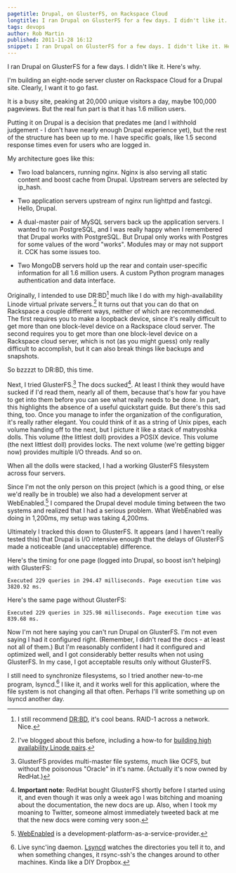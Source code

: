 ```yaml
---
pagetitle: Drupal, on GlusterFS, on Rackspace Cloud
longtitle: I ran Drupal on GlusterFS for a few days. I didn't like it. Here's why.
tags: devops
author: Rob Martin
published: 2011-11-28 16:12
snippet: I ran Drupal on GlusterFS for a few days. I didn't like it. Here's why.
---
```


I ran Drupal on GlusterFS for a few days. I didn't like it. Here's why.

I'm building an eight-node server cluster on Rackspace Cloud for a Drupal site. Clearly, I want it to go fast.

It is a busy site, peaking at 20,000 unique visitors a day, maybe 100,000 pageviews. But the real fun part is that it has 1.6 million users.

Putting it on Drupal is a decision that predates me (and I withhold judgement - I don't have nearly enough Drupal experience yet), but the rest of the structure has been up to me. I have specific goals, like 1.5 second response times even for users who are logged in.

My architecture goes like this:

* Two load balancers, running nginx. Nginx is also serving all static content and boost cache from Drupal. Upstream servers are selected by ip_hash.

* Two application servers upstream of nginx run lighttpd and fastcgi. Hello, Drupal.

* A dual-master pair of MySQL servers back up the application servers. I wanted to run PostgreSQL, and I was really happy when I remembered that Drupal works with PostgreSQL. But Drupal only works with Postgres for some values of the word "works". Modules may or may not support it. CCK has some issues too.

* Two MongoDB servers hold up the rear and contain user-specific information for all 1.6 million users. A custom Python program manages authentication and data interface.

Originally, I intended to use DR:BD[^drbd] much like I do with my high-availability Linode virtual private servers.[^linode-ha] It turns out that you can do that on Rackspace a couple different ways, neither of which are recommended. The first requires you to make a loopback device, since it's really difficult to get more than one block-level device on a Rackspace cloud server. The second requires you to get more than one block-level device on a Rackspace cloud server, which is not (as you might guess) only really difficult to accomplish, but it can also break things like backups and snapshots.

So bzzzzt to DR:BD, this time.

Next, I tried GlusterFS.[^gluster] The docs sucked[^docs]. At least I think they would have sucked if I'd read them, nearly all of them, because that's how far you have to get into them before you can see what really needs to be done. In part, this highlights the absence of a useful quickstart guide. But there's this sad thing, too. Once you manage to infer the organization of the configuration, it's really rather elegant. You could think of it as a string of Unix pipes, each volume handing off to the next, but I picture it like a stack of matryoshka dolls. This volume (the littlest doll) provides a POSIX device. This volume (the next littlest doll) provides locks. The next volume (we're getting bigger now) provides multiple I/O threads. And so on.

When all the dolls were stacked, I had a working GlusterFS filesystem across four servers.

Since I'm not the only person on this project (which is a good thing, or else we'd really be in trouble) we also had a development server at WebEnabled.[^we] I compared the Drupal devel module timing between the two systems and realized that I had a serious problem. What WebEnabled was doing in 1,200ms, my setup was taking 4,200ms.

Ultimately I tracked this down to GlusterFS. It appears (and I haven't really tested this) that Drupal is I/O intensive enough that the delays of GlusterFS made a noticeable (and unacceptable) difference.

Here's the timing for one page (logged into Drupal, so boost isn't helping) with GlusterFS:

	Executed 229 queries in 294.47 milliseconds. Page execution time was 3820.92 ms.

Here's the same page without GlusterFS:

	Executed 229 queries in 325.98 milliseconds. Page execution time was 839.68 ms.

Now I'm not here saying you can't run Drupal on GlusterFS. I'm not even saying I had it configured right. (Remember, I didn't read the docs - at least not all of them.) But I'm reasonably confident I had it configured and optimized well, and I got considerably better results when not using GlusterFS. In my case, I got acceptable results only without GlusterFS.

I still need to synchronize filesystems, so I tried another new-to-me program, lsyncd.[^lsyncd] I like it, and it works well for this application, where the file system is not changing all that often. Perhaps I'll write something up on lsyncd another day.

[^drbd]: I still recommend [DR:BD][drbd], it's cool beans. RAID-1 across a network. Nice.

[drbd]: http://www.drbd.org "Block storage devices distributed, even mirrored, across servers."

[^linode-ha]: I've blogged about this before, including a how-to for [building high availability Linode pairs][linode-ha].

[linode-ha]: http://version2beta.com/articles/high-availability-linode-pairs "A how-to of sorts for high-availability Linode pairs."

[^gluster]: GlusterFS provides multi-master file systems, much like OCFS, but without the poisonous "Oracle" in it's name. (Actually it's now owned by RedHat.)

[gluster]: http://www.gluster.com/ "Private cloud storage"

[^docs]: **Important note:** RedHat bought GlusterFS shortly before I started using it, and even though it was only a week ago I was bitching and moaning about the documentation, the new docs are up. Also, when I took my moaning to Twitter, someone almost immediately tweeted back at me that the new docs were coming very soon.

[^we]: [WebEnabled][we] is a development-platform-as-a-service-provider.

[we]: http://www.webenabled.com "Instant development servers with zero systems administration."

[^lsyncd]: Live sync'ing daemon. [Lsyncd][] watches the directories you tell it to, and when something changes, it rsync-ssh's the changes around to other machines. Kinda like a DIY Dropbox.

[lsyncd]: http://code.google.com/p/lsyncd/ "Live syncing daemon"

